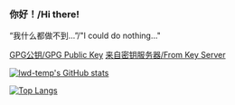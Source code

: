 ### 你好！/Hi there!

“我什么都做不到...”/"I could do nothing..."

[GPG公钥/GPG Public Key](lwd-temp_0xFDCB405A_public.asc) [来自密钥服务器/From Key Server](https://keyserver.ubuntu.com/pks/lookup?op=get&search=0xafce72de15a64a20f9e731bbc8d10d21fdcb405a)

[![lwd-temp's GitHub stats](https://github-readme-stats.lwd-temp.top/api?username=lwd-temp&count_private=true&show_icons=true)](https://github.com/anuraghazra/github-readme-stats)

[![Top Langs](https://github-readme-stats.lwd-temp.top/api/top-langs/?username=lwd-temp&langs_count=10&layout=compact)](https://github.com/anuraghazra/github-readme-stats)
